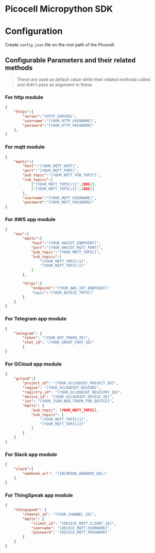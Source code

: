 # Picocell Micropython SDK

# Configuration
Create `config.json` file on the root path of the Picocell.

## Configurable Parameters and their related methods
> These are used as default value while their related methods called and didn't pass an argument to these.

### For http module

```config.json
{
    "https":{
        "server":"[HTTP_SERVER]",
        "username":"[YOUR_HTTP_USERNAME]",
        "password":"[YOUR_HTTP_PASSWORD]"
    },
}
```

### For mqtt module
```config.json
{
    "mqtts":{
        "host":"[YOUR_MQTT_HOST]",
        "port":"[YOUR_MQTT_PORT]",
        "pub_topic":"[YOUR_MQTT_PUB_TOPIC]",
        "sub_topics":[
            ["[YOUR_MQTT_TOPIC/1]",[QOS]],
            ["[YOUR_MQTT_TOPIC/2]",[QOS]]
        ],
        "username":"[YOUR_MQTT_USERNAME]",
        "password":"[YOUR_MQTT_PASSWORD]"
}
```

 ### For AWS app module
```config.json
{
    "aws":{
        "mqtts":{
            "host":"[YOUR_AWSIOT_ENDPOINT]",
            "port":"[YOUR_AWSIOT_MQTT_PORT]",
            "pub_topic":"[YOUR_MQTT_TOPIC]",
            "sub_topics":[
                "[YOUR_MQTT_TOPIC/1]",
                "[YOUR_MQTT_TOPIC/2]"
            ]
        },

        "https":{
            "endpoint":"[YOUR_AWS_IOT_ENDPOINT]"
            "topic":"[YOUR_DEVICE_TOPIC]"
        }
    }
}
```

 ### For Telegram app module
```config.json
{
    "telegram": {
        "token": "[YOUR_BOT_TOKEN_ID]",
        "chat_id": "[YOUR_GROUP_CHAT_ID]"
        }
}
```

 ### For GCloud app module
```config.json
{
    "gcloud":{
        "project_id": "[YOUR_GCLOUDIOT_PROJECT_ID]",
        "region": "[YOUR_GCLOUDIOT_REGION]",
        "registry_id": "[YOUR_GCLOUDIOT_REGISTRY_ID]",
        "device_id": "[YOUR_GCLOUDIOT_DEVICE_ID]",
        "jwt": "[YOUR_JSON_WEB_TOKEN_FOR_DEVICE]",
        "mqtts": {
            "pub_topic": [YOUR_MQTT_TOPIC],
            "sub_topics": [
                "[YOUR_MQTT_TOPIC/1]",
                "[YOUR_MQTT_TOPIC/2]"
            ] 
        }
    }
}
```

### For Slack app module

```config.json
{
    "slack":{
        "webhook_url": "[INCOMING_WEBHOOK_URL]"
    }
}
```

### For ThingSpeak app module
```config.json
{
    "thingspeak": {
        "channel_id": "[YOUR_CHANNEL_ID]",
        "mqtts": {
            "client_id": "[DEVICE_MQTT_CLIENT_ID]",
            "username": "[DEVICE_MQTT_USERNAME]",
            "password": "[DEVICE_MQTT_PASSWORD]"
        }
    }
}
```